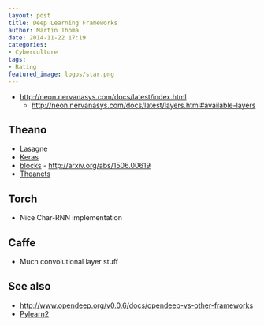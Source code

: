 ```yaml
---
layout: post
title: Deep Learning Frameworks
author: Martin Thoma
date: 2014-11-22 17:19
categories:
- Cyberculture
tags:
- Rating
featured_image: logos/star.png
---
```


- http://neon.nervanasys.com/docs/latest/index.html
  - http://neon.nervanasys.com/docs/latest/layers.html#available-layers

## Theano

* Lasagne
* [Keras](http://keras.io/)
* [blocks](https://github.com/mila-udem/blocks) - http://arxiv.org/abs/1506.00619
* [Theanets](http://theanets.readthedocs.org/en/stable/)


## Torch

* Nice Char-RNN implementation


## Caffe

* Much convolutional layer stuff


## See also

* http://www.opendeep.org/v0.0.6/docs/opendeep-vs-other-frameworks
* [Pylearn2](http://deeplearning.net/software/pylearn2/)
